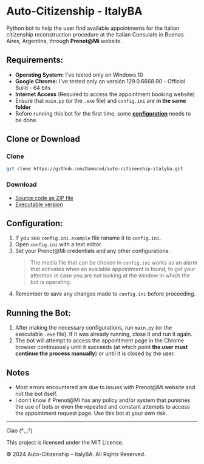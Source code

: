# Auto-Citizenship - ItalyBA

Python bot to help the user find available appointments for the Italian citizenship reconstruction procedure at the Italian Consulate in Buenos Aires, Argentina, through **Prenot@Mi** website. 

## Requirements:
- **Operating System:** I've tested only on Windows 10
- **Google Chrome:** I've tested only on versión 129.0.6668.90 - Official Build - 64 bits
- **Internet Access** (Required to access the appointment booking website)
- Ensure that `main.py` (or the `.exe` file) and `config.ini` are **in the same folder**
- Before running this bot for the first time, some [**configuration**](#configuration) needs to be done.

## Clone or Download

### Clone

```bash
git clone https://github.com/Damocod/auto-citizenship-italyba.git
```
### Download
- [Source code as ZIP file](https://github.com/Damocod/auto-citizenship-italyba/archive/refs/heads/main.zip)
- [Executable version](https://github.com/Damocod/auto-citizenship-italyba/releases)

## Configuration:
1. If you see `config.ini.example` file raname it to `config.ini`.
2. Open `config.ini` with a text editor.
3. Set your Prenot@Mi credentials and any other configurations.
    > The media file that can be chosen in `config.ini` works as an alarm
      that activates when an available appointment is found, to get your attention in case you are not looking at the window in which the bot is operating.
4. Remember to save any changes made to `config.ini` before proceeding.

## Running the Bot:
1. After making the necessary configurations, run `main.py` (or the executable `.exe` file). If it was already running, close it and run it again.
2. The bot will attempt to access the appointment page in the Chrome browser continuously until it succeeds (at which point **the user must continue the process manually**) or until it is closed by the user.

## Notes
- Most errors encountered are due to issues with Prenot@Mi website and not the bot itself.
- I don't know if Prenot@Mi has any policy and/or system that punishes the use of bots or even the repeated and constant attempts to access the appointment request page. Use this bot at your own risk.
---

Ciao (°◡°)

This project is licensed under the MIT License.

© 2024 Auto-Citizenship - ItalyBA. All Rights Reserved.
